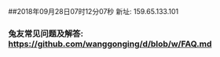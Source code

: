 ##2018年09月28日07时12分07秒 新址: 159.65.133.101
### 兔友常见问题及解答: https://github.com/wanggonging/d/blob/w/FAQ.md
